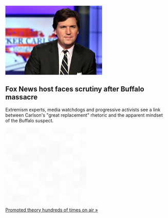 
![Fox News host faces scrutiny after Buffalo massacre](./20220517115907.png)
## Fox News host faces scrutiny after Buffalo massacre

Extremism experts, media watchdogs and progressive activists see a link between Carlson's "great replacement" rhetoric and the apparent mindset of the Buffalo suspect.

![pic](../square_bg.png)

[Promoted theory hundreds of times on air »](https://www.yahoo.com/news/fox-news-tucker-carlson-under-211229894.html)
